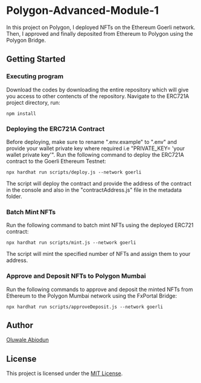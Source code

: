 # Polygon-Advanced-Module-1

In this project on Polygon,  I deployed NFTs on the Ethereum Goerli network. Then, I approved and finally deposited from Ethereum to Polygon using  the Polygon Bridge.

## Getting Started

### Executing program

Download the codes by downloading the entire repository which will give you access to other contencts of the repository. Navigate to the ERC721A project directory,  run:

```shell
npm install
```

### Deploying the ERC721A Contract

Before deploying, make sure to rename ".env.example" to ".env" and provide your wallet private key where required i.e "PRIVATE_KEY= 'your wallet private key'". Run the following command to deploy the ERC721A contract to the Goerli Ethereum Testnet:

``` shell
npx hardhat run scripts/deploy.js --network goerli 
```

The script will deploy the contract and provide the address of the contract in the console and also in the "contractAddress.js" file in the metadata folder.

### Batch Mint NFTs

Run the following command to batch mint NFTs using the deployed ERC721 contract:

``` shell
npx hardhat run scripts/mint.js --network goerli
```

The script will mint the specified number of NFTs and assign them to your address.

### Approve and Deposit NFTs to Polygon Mumbai

Run the following commands to approve and deposit the minted NFTs from Ethereum to the Polygon Mumbai network using the FxPortal Bridge:

```shell
npx hardhat run scripts/approveDeposit.js --network goerli
```

## Author

[Oluwale Abiodun](https://github.com/Abbey46)

## License

This project is licensed under the [MIT License](LICENSE).